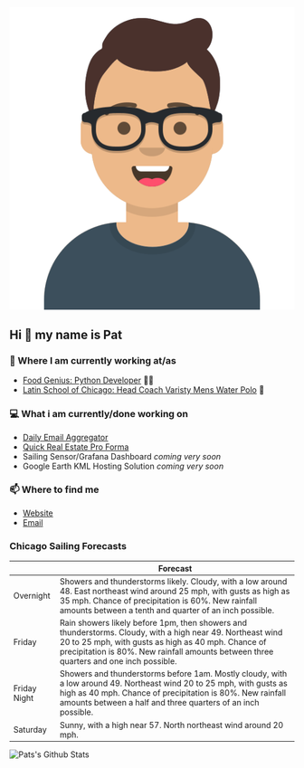 [![Social banner for p-j-falconer](https://raw.githubusercontent.com/P-J-FALCONER/P-J-FALCONER/master/assets/avataaars.svg)](https://patfalconer.com/)
## Hi :wave: my name is Pat

### 💼 Where I am currently working at/as
- [Food Genius: Python Developer](https://getfoodgenius.com/) 🍔🐍
- [Latin School of Chicago: Head Coach Varisty Mens Water Polo](https://www.latinschool.org/) 🤽


### 💻 What i am currently/done working on
 - [Daily Email Aggregator](https://github.com/P-J-FALCONER/dott_daily_mail)
 - [Quick Real Estate Pro Forma](https://github.com/P-J-FALCONER/henry)
 - Sailing Sensor/Grafana Dashboard *coming very soon*
 - Google Earth KML Hosting Solution *coming very soon*

### 📫 Where to find me
 - [Website](https://patfalconer.com/)
 - [Email](mailto:patrick.j.falconer@gmail.com)


### Chicago Sailing Forecasts
|   | Forecast  |
|---|---|
| Overnight | Showers and thunderstorms likely. Cloudy, with a low around 48. East northeast wind around 25 mph, with gusts as high as 35 mph. Chance of precipitation is 60%. New rainfall amounts between a tenth and quarter of an inch possible. |
| Friday | Rain showers likely before 1pm, then showers and thunderstorms. Cloudy, with a high near 49. Northeast wind 20 to 25 mph, with gusts as high as 40 mph. Chance of precipitation is 80%. New rainfall amounts between three quarters and one inch possible. |
| Friday Night | Showers and thunderstorms before 1am. Mostly cloudy, with a low around 49. Northeast wind 20 to 25 mph, with gusts as high as 40 mph. Chance of precipitation is 80%. New rainfall amounts between a half and three quarters of an inch possible. |
| Saturday | Sunny, with a high near 57. North northeast wind around 20 mph. |

![Pats's Github Stats](https://github-readme-stats.vercel.app/api?username=p-j-falconer&show_icons=true&theme=radical)
